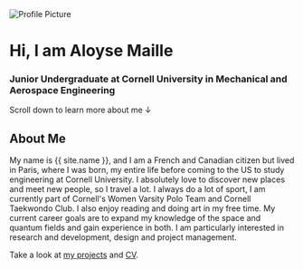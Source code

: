 

<div class="about-section">
  <img class="profile-image" src="{{ site.baseurl }}/assets/images/PP.JPG" alt="Profile Picture" />
  <div class="about-text">
    <h1>Hi, I am Aloyse Maille</h1>
    <h3>Junior Undergraduate at Cornell University in Mechanical and Aerospace Engineering</h3>
    <div class="scroll-down">
      <span>Scroll down to learn more about me</span>
      <span class="down-arrow">&#8595;</span>
    </div>
    <h2>About Me</h2>
    <p class="about-description">
      My name is {{ site.name }}, and I am a French and Canadian citizen but lived in Paris, where I was born, my entire life before coming to the US to study engineering at Cornell University. I absolutely love to discover new places and meet new people, so I travel a lot. I always do a lot of sport, I am currently part of Cornell's Women Varsity Polo Team and Cornell Taekwondo Club. I also enjoy reading and doing art in my free time. My current career goals are to expand my knowledge of the space and quantum fields and gain experience in both. I am particularly interested in research and development, design and project management.
    </p>
    <p>
      Take a look at <a href="{{ site.baseurl }}/projects/">my projects</a> and <a href="{{ site.baseurl }}/assets/CV.pdf">CV</a>.
    </p>
  </div>
</div>

